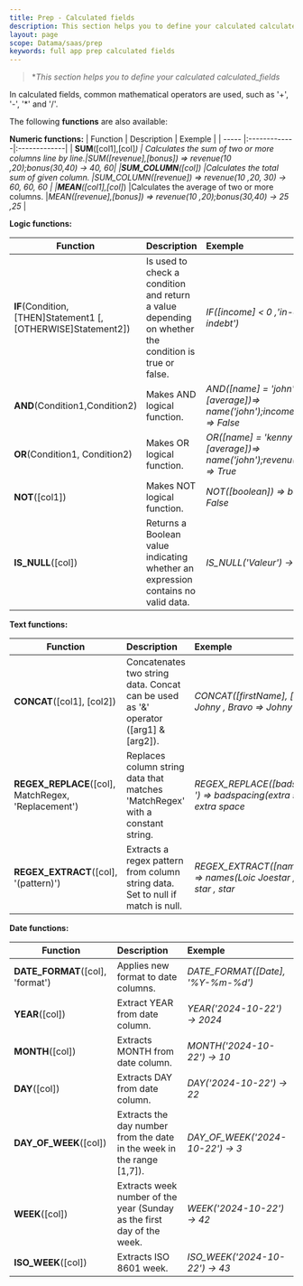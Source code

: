 ```yaml
---
title: Prep - Calculated fields
description: This section helps you to define your calculated calculated_fields
layout: page
scope: Datama/saas/prep
keywords: full app prep calculated fields
---
```



> **This section helps you to define your calculated calculated_fields*

In calculated fields, common mathematical operators are used, such as '+', '-', '*' and '/'.

The following **functions** are also available:

<b> Numeric functions:</b>
| Function  | Description | Exemple |
| ----- |:-------------|:-------------|
| **SUM**([col1],[col]*) | Calculates the sum of two or more columns line by line.|*SUM([revenue],[bonus]) => revenue(10 ,20);bonus(30,40) -> 40, 60*|
|**SUM_COLUMN**([col]) |Calculates the total sum of given column. |*SUM_COLUMN([revenue]) => revenue(10 ,20, 30) -> 60, 60, 60* |
|**MEAN**([col1],[col]*) |Calculates the average of two or more columns. |*MEAN([revenue],[bonus]) => revenue(10 ,20);bonus(30,40) -> 25 ,25* |



<b> Logic functions:</b>

| Function  | Description | Exemple |
| ----- |:-------------|:-------------|
|**IF**(Condition,[THEN]Statement1 [,[OTHERWISE]Statement2])|Is used to check a condition and return a value depending on whether the condition is true or false. |*IF([income] < 0 ,'in-debt', 'not-indebt')* |
|**AND**(Condition1,Condition2) |Makes AND logical function. |*AND([name] = 'john', [income] > [average])=> name('john');income(10);average(20) => False* |
|**OR**(Condition1, Condition2) |Makes OR logical function.|*OR([name] = 'kenny', [revenue] > [average])=> name('john');revenu(25);average(11) => True*|
|**NOT**([col1]) |Makes NOT logical function. |*NOT([boolean]) => boolean(True) -> False* |
|**IS_NULL**([col])|Returns a Boolean value indicating whether an expression contains no valid data.|*IS_NULL('Valeur') -> False* |



<b> Text functions:</b>

| Function  | Description | Exemple |
| ----- |:-------------|:-------------|
|**CONCAT**([col1], [col2]) |Concatenates two string data. Concat can be used as '&' operator ([arg1] & [arg2]).|*CONCAT([firstName], [lastName]) => Johny , Bravo => Johny Bravo* |
|**REGEX_REPLACE**([col], MatchRegex, 'Replacement') |Replaces column string data that matches 'MatchRegex' with a constant string.|*REGEX_REPLACE([badspacing],'\\s\*',' ') => badspacing(extra      space) -> extra space* |
|**REGEX_EXTRACT**([col], '(pattern)') |Extracts a regex pattern from column string data. Set to null if match is null. |*REGEX_EXTRACT([names], '(star)') => names(Loic Joestar , Dio Mistar) -> star , star* |



<b> Date functions:</b>

| Function  | Description | Exemple |
| ----- |:-------------|:-------------|
|**DATE_FORMAT**([col], 'format') |Applies new format to date columns.|*DATE_FORMAT([Date], '%Y-%m-%d')* |
|**YEAR**([col]) |Extract YEAR from date column. |*YEAR('2024-10-22') -> 2024* |
|**MONTH**([col]) |Extracts MONTH from date column. |*MONTH('2024-10-22') -> 10* |
|**DAY**([col]) |Extracts DAY from date column. |*DAY('2024-10-22') -> 22* |
|**DAY_OF_WEEK**([col]) |Extracts the day number from the date in the week in the range [1,7]). |*DAY_OF_WEEK('2024-10-22') -> 3* |
|**WEEK**([col]) |Extracts week number of the year (Sunday as the first day of the week. |*WEEK('2024-10-22') -> 42*|
|**ISO_WEEK**([col]) |Extracts ISO 8601 week.|*ISO_WEEK('2024-10-22') -> 43* |
